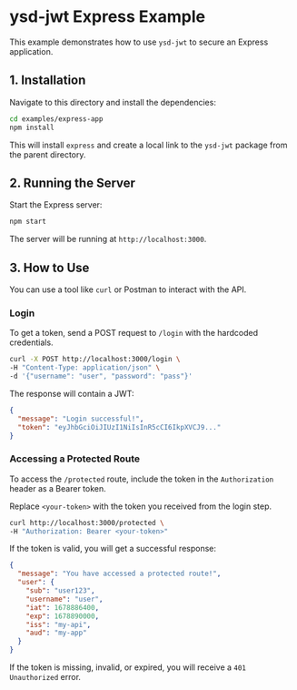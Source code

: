 # ysd-jwt Express Example

This example demonstrates how to use `ysd-jwt` to secure an Express application.

## 1. Installation

Navigate to this directory and install the dependencies:

```bash
cd examples/express-app
npm install
```

This will install `express` and create a local link to the `ysd-jwt` package from the parent directory.

## 2. Running the Server

Start the Express server:

```bash
npm start
```

The server will be running at `http://localhost:3000`.

## 3. How to Use

You can use a tool like `curl` or Postman to interact with the API.

### Login

To get a token, send a POST request to `/login` with the hardcoded credentials.

```bash
curl -X POST http://localhost:3000/login \
-H "Content-Type: application/json" \
-d '{"username": "user", "password": "pass"}'
```

The response will contain a JWT:

```json
{
  "message": "Login successful!",
  "token": "eyJhbGciOiJIUzI1NiIsInR5cCI6IkpXVCJ9..."
}
```

### Accessing a Protected Route

To access the `/protected` route, include the token in the `Authorization` header as a Bearer token.

Replace `<your-token>` with the token you received from the login step.

```bash
curl http://localhost:3000/protected \
-H "Authorization: Bearer <your-token>"
```

If the token is valid, you will get a successful response:

```json
{
  "message": "You have accessed a protected route!",
  "user": {
    "sub": "user123",
    "username": "user",
    "iat": 1678886400,
    "exp": 1678890000,
    "iss": "my-api",
    "aud": "my-app"
  }
}
```

If the token is missing, invalid, or expired, you will receive a `401 Unauthorized` error. 